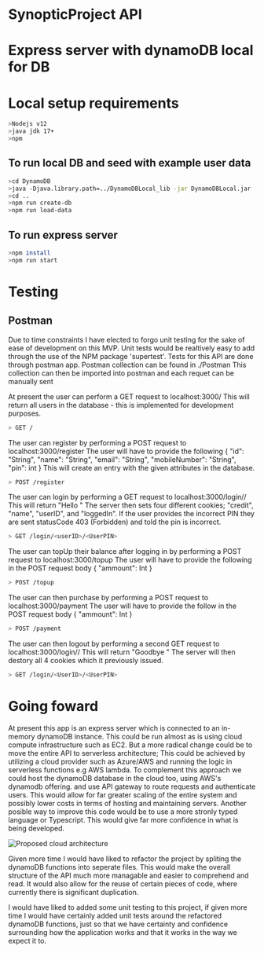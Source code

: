 # SynopticProject API


# Express server with dynamoDB local for DB 

# Local setup requirements
```bash
>Nodejs v12
>java jdk 17+
>npm
```

## To run local DB and seed with example user data  
```bash
>cd DynamoDB
>java -Djava.library.path=../DynamoDBLocal_lib -jar DynamoDBLocal.jar -sharedDb
>cd ..
>npm run create-db
>npm run load-data
```

## To run express server
```bash
>npm install
>npm run start
```
# Testing

## Postman

Due to time constraints I have elected to forgo unit testing for the sake of ease of development on this MVP.
Unit tests would be realtively easy to add through the use of the NPM package 'supertest'. 
Tests for this API are done through postman app. 
Postman collection can be found in ./Postman
This collection can then be imported into postman and each requet can be manually sent


At present the user can perform a GET request to localhost:3000/ 
    This will return all users in the database - this is implemented for development purposes.
```bash
> GET /
```
The user can register by performing a POST request to localhost:3000/register
    The user will have to provide the following
 {
    "id": "String",
    "name": "String",
    "email": "String",
    "mobileNumber": "String",
    "pin": int
}
    This will create an entry with the given attributes in the database.
```bash
> POST /register 
```
The user can login by performing a GET request to localhost:3000/login/<UserID>/<UserPIN>
    This will return "Hello <name>"
    The server then sets four different cookies; "credit", "name", "userID", and "loggedIn".
    If the user provides the incorrect PIN they are sent statusCode 403 (Forbidden) and told the pin is incorrect. 
```bash
> GET /login/<userID>/<UserPIN>
```
The user can topUp their balance after logging in by performing a POST request to localhost:3000/topup
    The user will have to provide the following in the POST request body 
    {
        "ammount": Int
    }
```bash
> POST /topup
```
The user can then purchase by performing a POST request to localhost:3000/payment
    The user will have to provide the follow in the POST request body
    {
        "ammount": Int
    }
```bash
> POST /payment
```
The user can then logout by performing a second GET request to localhost:3000/login/<UserID>/<UserPIN>
    This will return "Goodbye <name>"
    The server will then destory all 4 cookies which it previously issued.
```bash
> GET /login/<UserID>/<UserPIN>
```

# Going foward 

 At present this app is an express server which is connected to an in-memory dynamoDB instance. 
 This could be run almost as is using cloud compute infrastructure such as EC2.
 But a more radical change could be to move the entire API to serverless architecture;
 This could be achieved by utilizing a cloud provider such as Azure/AWS and running the logic in serverless functions e.g AWS lambda.
 To complement this approach we could host the dynamoDB database in the cloud too, using AWS's dynamodb offering.
 and use API gateway to route requests and authenticate users. 
 This would allow for far greater scaling of the entire system and possibly lower costs in terms of hosting and maintaining servers.
 Another posible way to improve this code would be to use a more stronly typed language or Typescript. This would give far more confidence in what is being developed. 

![Proposed cloud architecture](./Docs/serverlessArchitecture)

Given more time I would have liked to refactor the project by spliting the dynamoDB functions into seperate files. This would make the overall structure of the API much more managable and easier to comprehend and read. 
It would also allow for the reuse of certain pieces of code, where currently there is significant duplication.

I would have liked to added some unit testing to this project, if given more time I would have certainly added unit tests around the refactored dynamoDB functions, just so that we have certainty and confidence surrounding how the application works and that it works in the way we expect it to.  
